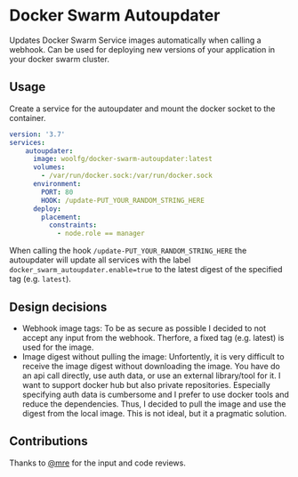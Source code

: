 # Docker Swarm Autoupdater

Updates Docker Swarm Service images automatically when calling a webhook.
Can be used for deploying new versions of your application in your docker swarm cluster.

## Usage

Create a service for the autoupdater and mount the docker socket to the container.

```yaml
version: '3.7'
services:
    autoupdater:
      image: woolfg/docker-swarm-autoupdater:latest
      volumes:
        - /var/run/docker.sock:/var/run/docker.sock
      environment:
        PORT: 80
        HOOK: /update-PUT_YOUR_RANDOM_STRING_HERE
      deploy:
        placement:
          constraints:
            - node.role == manager
```

When calling the hook `/update-PUT_YOUR_RANDOM_STRING_HERE` the autoupdater will update all services
with the label `docker_swarm_autoupdater.enable=true` to the latest digest of the specified tag (e.g. `latest`).
## Design decisions

- Webhook image tags: To be as secure as possible I decided to not accept any input from the webhook. Therfore, a fixed tag (e.g. latest) is used for the image.
- Image digest without pulling the image: Unfortently, it is very difficult to receive the image digest without downloading the image. You have do an api call directly, use auth data, or use an external library/tool for it. I want to support docker hub but also private repositories. Especially specifying auth data is cumbersome and I prefer to use docker tools and reduce the dependencies. Thus, I decided to pull the image and use the digest from the local image. This is not ideal, but it a pragmatic solution.

## Contributions

Thanks to [@mre](https://github.com/woolfg) for the input and code reviews.
